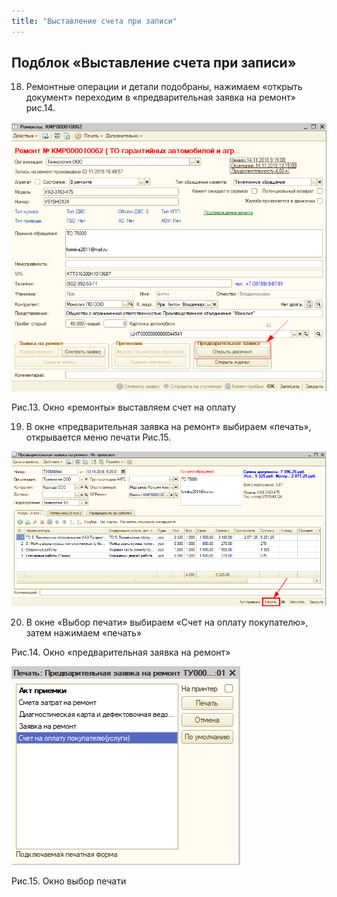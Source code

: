 ```yaml
---
title: "Выставление счета при записи"
---
```


## Подблок «Выставление счета при записи»

18. Ремонтные операции и детали подобраны, нажимаем «открыть документ» переходим в «предварительная заявка на ремонт» рис.14.

![](_attach/Pasted%20image%2020221123073957.png)

Рис.13. Окно «ремонты» выставляем счет на оплату

19. В окне «предварительная заявка на ремонт» выбираем «печать», открывается меню печати Рис.15.

![](_attach/Pasted%20image%2020221123074619.png)

20. В окне «Выбор печати» выбираем «Счет на оплату покупателю», затем нажимаем «печать»

Рис.14. Окно «предварительная заявка на ремонт»

![](_attach/lu6116204bkx_tmp_a7be2c87a245ee14.png)

Рис.15. Окно выбор печати